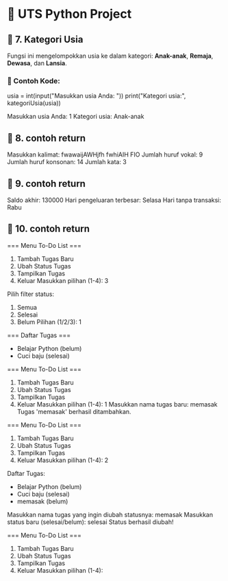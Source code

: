 # 🐍 UTS Python Project

## 🔢 7. Kategori Usia

Fungsi ini mengelompokkan usia ke dalam kategori: **Anak-anak**, **Remaja**, **Dewasa**, dan **Lansia**.

### 📌 Contoh Kode:
usia = int(input("Masukkan usia Anda: "))
print("Kategori usia:", kategoriUsia(usia))

Masukkan usia Anda: 1
Kategori usia: Anak-anak

## 🔢 8. contoh return
Masukkan kalimat: fwawaijAWHjfh fwhiAIH FIO
Jumlah huruf vokal: 9
Jumlah huruf konsonan: 14
Jumlah kata: 3
## 🔢 9. contoh return
Saldo akhir: 130000
Hari pengeluaran terbesar: Selasa
Hari tanpa transaksi: Rabu

## 🔢 10. contoh return
=== Menu To-Do List ===
1. Tambah Tugas Baru
2. Ubah Status Tugas
3. Tampilkan Tugas
4. Keluar
Masukkan pilihan (1-4): 3

Pilih filter status:
1. Semua
2. Selesai
3. Belum
Pilihan (1/2/3): 1

=== Daftar Tugas ===
- Belajar Python (belum)
- Cuci baju (selesai)

=== Menu To-Do List ===
1. Tambah Tugas Baru
2. Ubah Status Tugas
3. Tampilkan Tugas
4. Keluar
Masukkan pilihan (1-4): 1
Masukkan nama tugas baru: memasak
Tugas 'memasak' berhasil ditambahkan.

=== Menu To-Do List ===
1. Tambah Tugas Baru
2. Ubah Status Tugas
3. Tampilkan Tugas
4. Keluar
Masukkan pilihan (1-4): 2

Daftar Tugas:
- Belajar Python (belum)
- Cuci baju (selesai)
- memasak (belum)

Masukkan nama tugas yang ingin diubah statusnya: memasak
Masukkan status baru (selesai/belum): selesai
Status berhasil diubah!

=== Menu To-Do List ===
1. Tambah Tugas Baru
2. Ubah Status Tugas
3. Tampilkan Tugas
4. Keluar
Masukkan pilihan (1-4): 
